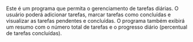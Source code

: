 Este é um programa que permita o gerenciamento de tarefas diárias. O usuário poderá adicionar tarefas, marcar tarefas como concluídas e visualizar as tarefas pendentes e concluídas. 
O programa também exibirá um resumo com o número total de tarefas e o progresso diário (percentual de tarefas concluídas).
